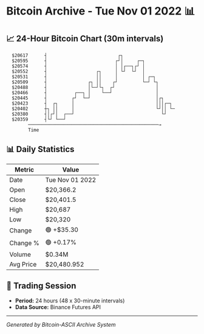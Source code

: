 # Bitcoin Archive - Tue Nov 01 2022 📊

## 📈 24-Hour Bitcoin Chart (30m intervals)

```
  $20617      ┤                          ┌┐                    
  $20595      ┤                         ┌┘│     ┌─┐            
  $20574      ┤                         │ │┌──┐┌┘ │            
  $20552      ┤                  ┌┐     │ └┘  └┘  │            
  $20531      ┤                  ││     │         │ ┌─┐        
  $20509      ┤               ┌┐ ││    ┌┘         └─┘ └┐       
  $20488      ┤               │└─┘└┐  ┌┘               │       
  $20466      ┤          ┌──┐ │    └──┘                │       
  $20445      ┤         ┌┘  └─┘                        │┌┐     
  $20423      ┤  ┌┐     │                              │││┌─┐  
  $20402      ┼┐ ││     │                              └┘││ └─ 
  $20380      ┤│┌┘│  ┌──┘                                └┘    
  $20359      ┤└┘ └──┘                                         
        ────────────────────────────────────────────────→
        Time
```

## 📊 Daily Statistics

| Metric | Value |
|--------|-------|
| Date | Tue Nov 01 2022 |
| Open | $20,366.2 |
| Close | $20,401.5 |
| High | $20,687 |
| Low | $20,320 |
| Change | 🟢 +$35.30 |
| Change % | 🟢 +0.17% |
| Volume | $0.34M |
| Avg Price | $20,480.952 |

## 📅 Trading Session

- **Period:** 24 hours (48 x 30-minute intervals)
- **Data Source:** Binance Futures API

---
*Generated by Bitcoin-ASCII Archive System*
